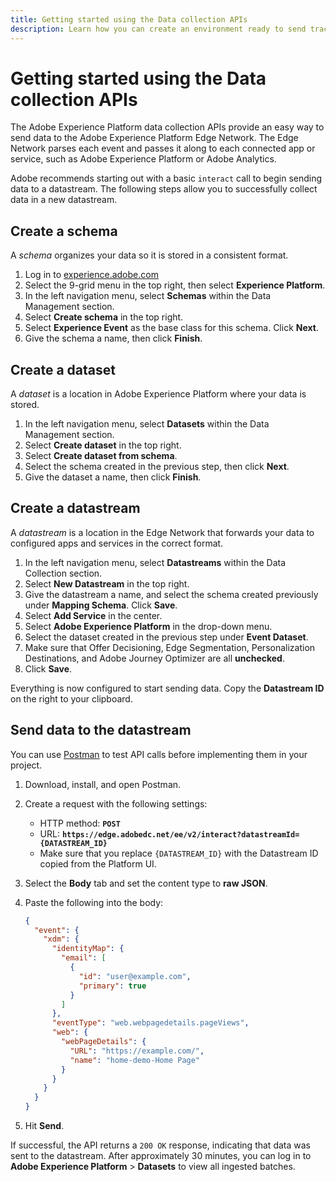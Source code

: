 ```yaml
---
title: Getting started using the Data collection APIs
description: Learn how you can create an environment ready to send tracking data to Adobe via API.
---
```

# Getting started using the Data collection APIs

The Adobe Experience Platform data collection APIs provide an easy way to send data to the Adobe Experience Platform Edge Network. The Edge Network parses each event and passes it along to each connected app or service, such as Adobe Experience Platform or Adobe Analytics.

Adobe recommends starting out with a basic `interact` call to begin sending data to a datastream. The following steps allow you to successfully collect data in a new datastream.

## Create a schema

A _schema_ organizes your data so it is stored in a consistent format.

1. Log in to [experience.adobe.com](https://experience.adobe.com)
1. Select the 9-grid menu in the top right, then select **Experience Platform**.
1. In the left navigation menu, select **Schemas** within the Data Management section.
1. Select **Create schema** in the top right.
1. Select **Experience Event** as the base class for this schema. Click **Next**.
1. Give the schema a name, then click **Finish**.

## Create a dataset

A _dataset_ is a location in Adobe Experience Platform where your data is stored.

1. In the left navigation menu, select **Datasets** within the Data Management section.
1. Select **Create dataset** in the top right.
1. Select **Create dataset from schema**.
1. Select the schema created in the previous step, then click **Next**.
1. Give the dataset a name, then click **Finish**.

## Create a datastream

A _datastream_ is a location in the Edge Network that forwards your data to configured apps and services in the correct format.

1. In the left navigation menu, select **Datastreams** within the Data Collection section.
1. Select **New Datastream** in the top right.
1. Give the datastream a name, and select the schema created previously under **Mapping Schema**. Click **Save**.
1. Select **Add Service** in the center.
1. Select **Adobe Experience Platform** in the drop-down menu.
1. Select the dataset created in the previous step under **Event Dataset**.
1. Make sure that Offer Decisioning, Edge Segmentation, Personalization Destinations, and Adobe Journey Optimizer are all **unchecked**.
1. Click **Save**.

Everything is now configured to start sending data. Copy the **Datastream ID** on the right to your clipboard.

## Send data to the datastream

You can use [Postman](https://www.postman.com/downloads/) to test API calls before implementing them in your project.

1. Download, install, and open Postman.
1. Create a request with the following settings:
   * HTTP method: **`POST`**
   * URL: **`https://edge.adobedc.net/ee/v2/interact?datastreamId={DATASTREAM_ID}`**
   * Make sure that you replace `{DATASTREAM_ID}` with the Datastream ID copied from the Platform UI.
1. Select the **Body** tab and set the content type to **raw JSON**.
1. Paste the following into the body:

    ```json
    {
      "event": {
        "xdm": {
          "identityMap": {
            "email": [
              {
                "id": "user@example.com",
                "primary": true
              }
            ]
          },
          "eventType": "web.webpagedetails.pageViews",
          "web": {
            "webPageDetails": {
              "URL": "https://example.com/",
              "name": "home-demo-Home Page"
            }
          }
        }
      }
    }
    ```

1. Hit **Send**.

If successful, the API returns a `200 OK` response, indicating that data was sent to the datastream. After approximately 30 minutes, you can log in to **Adobe Experience Platform** > **Datasets** to view all ingested batches.
